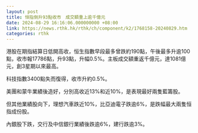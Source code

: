 ```yaml
---
layout: post
title: 恒指倒升93點收市　成交額重上逾千億元
date: 2024-08-29 16:16:06.000000000 +08:00
link: https://news.rthk.hk/rthk/ch/component/k2/1768158-20240829.htm
categories: rthk
---
```


港股在期指結算日低開高收，恒生指數早段最多曾跌約190點，午後最多升逾100點，收市報17786點，升93點，升幅0.5%。主板成交額重返千億元，達1081億元，創3星期以來最高。

科技指數3400點失而復得，收市升約0.5%。

美團和蒙牛業績後造好，分別高收近13%和近10%，是表現最好兩隻藍籌股。

但其他業績股向下，理想汽車跌近10%，比亞迪電子跌逾6%，是跌幅最大兩隻恒指成份股。

內銀股下跌，交行及中信銀行業績後跌逾6%，建行跌逾3%。
